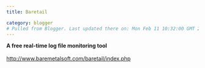```yaml
---
title: Baretail

category: blogger
# Pulled from Blogger. Last updated there on: Mon Feb 11 10:32:00 GMT 2008
---
```

<b>A free real-time log file monitoring tool<br><br></b><a href="http://www.baremetalsoft.com/baretail/index.php">http://www.baremetalsoft.com/baretail/index.php</a><br><br> 
